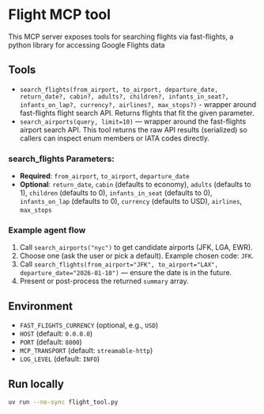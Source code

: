 # Flight MCP tool

This MCP server exposes tools for searching flights via fast-flights, a python library for accessing Google Flights data

## Tools
- `search_flights(from_airport, to_airport, departure_date, return_date?, cabin?, adults?, children?, infants_in_seat?, infants_on_lap?, currency?, airlines?, max_stops?)` - wrapper around fast-flights flight search API. Returns flights that fit the given parameter.
- `search_airports(query, limit=10)` — wrapper around the fast-flights airport search API. This tool returns the raw API results (serialized) so callers can inspect enum members or IATA codes directly.

### search_flights Parameters:
- **Required**: `from_airport`, `to_airport`, `departure_date`
- **Optional**: `return_date`, `cabin` (defaults to economy), `adults` (defaults to 1), `children` (defaults to 0), `infants_in_seat` (defaults to 0), `infants_on_lap` (defaults to 0), `currency` (defaults to USD), `airlines`, `max_stops`

### Example agent flow

1. Call `search_airports("nyc")` to get candidate airports (JFK, LGA, EWR).
2. Choose one (ask the user or pick a default). Example chosen code: `JFK`.
3. Call `search_flights(from_airport="JFK", to_airport="LAX", departure_date="2026-01-10")` — ensure the date is in the future.
4. Present or post-process the returned `summary` array.

## Environment
- `FAST_FLIGHTS_CURRENCY` (optional, e.g., `USD`)
- `HOST` (default: `0.0.0.0`)
- `PORT` (default: `8000`)
- `MCP_TRANSPORT` (default: `streamable-http`)
- `LOG_LEVEL` (default: `INFO`)

## Run locally
```bash
uv run --no-sync flight_tool.py
```
